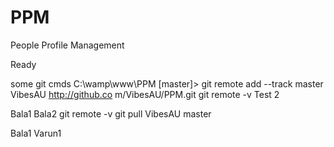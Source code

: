 PPM
===

People Profile Management

Ready



some git cmds
C:\wamp\www\PPM [master]> git remote add --track master VibesAU http://github.co
m/VibesAU/PPM.git
git remote -v
Test 2

Bala1
Bala2
git remote -v
git pull VibesAU master

Bala1
Varun1
